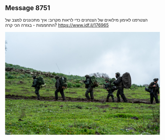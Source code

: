 ## Message 8751

הצטרפנו לאימון מילואים של הצנחנים כדי לראות מקרוב:
איך מתכוננים למצב של התחממות - בגזרה הכי קרה?
https://www.idf.il/176965

![Photo](8751/8751_photo.jpg)
